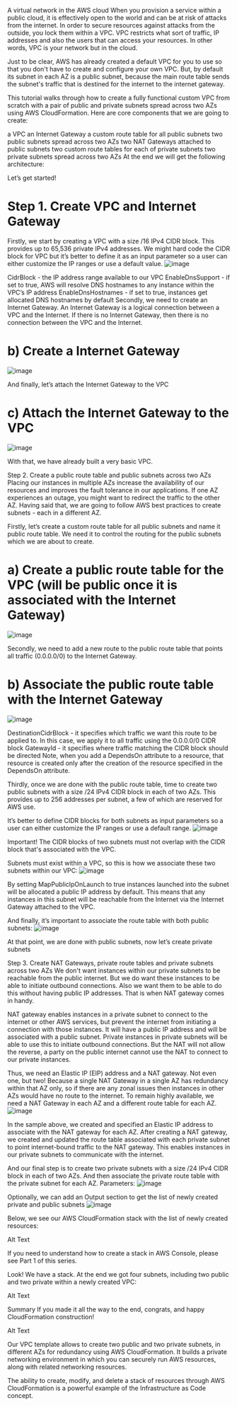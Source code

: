 A virtual network in the AWS cloud
When you provision a service within a public cloud, it is effectively open to the world and can be at risk of attacks from the internet. In order to secure resources against attacks from the outside, you lock them within a VPC. VPC restricts what sort of traffic, IP addresses and also the users that can access your resources. In other words, VPC is your network but in the cloud.

Just to be clear, AWS has already created a default VPC for you to use so that you don't have to create and configure your own VPC. But, by default its subnet in each AZ is a public subnet, because the main route table sends the subnet's traffic that is destined for the internet to the internet gateway.

This tutorial walks through how to create a fully functional custom VPC from scratch with a pair of public and private subnets spread across two AZs using AWS CloudFormation. Here are core components that we are going to create:

a VPC
an Internet Gateway
a custom route table for all public subnets
two public subnets spread across two AZs
two NAT Gateways attached to public subnets
two custom route tables for each of private subnets
two private subnets spread across two AZs
At the end we will get the following architecture:

Let’s get started!

# Step 1. Create VPC and Internet Gateway
Firstly, we start by creating a VPC with a size /16 IPv4 CIDR block. This provides up to 65,536 private IPv4 addresses. We might hard code the CIDR block for VPC but it’s better to define it as an input parameter so a user can either customize the IP ranges or use a default value.
![image](https://github.com/iam-venky/cloudformation_templates/assets/160997274/633407a1-5016-45d4-bff7-58c3df8225d0)

CidrBlock - the IP address range available to our VPC
EnableDnsSupport - if set to true, AWS will resolve DNS hostnames to any instance within the VPC’s IP address
EnableDnsHostnames - if set to true, instances get allocated DNS hostnames by default
Secondly, we need to create an Internet Gateway. An Internet Gateway is a logical connection between a VPC and the Internet. If there is no Internet Gateway, then there is no connection between the VPC and the Internet.
  # b) Create a Internet Gateway
![image](https://github.com/iam-venky/cloudformation_templates/assets/160997274/eb4f6b2d-f6f5-46d5-bc15-3d053bd30d84)

And finally, let’s attach the Internet Gateway to the VPC
  # c) Attach the Internet Gateway to the VPC
![image](https://github.com/iam-venky/cloudformation_templates/assets/160997274/7c181434-8aeb-43dc-9f43-e6df55cc805e)

With that, we have already built a very basic VPC.

Step 2. Create a public route table and public subnets across two AZs
Placing our instances in multiple AZs increase the availability of our resources and improves the fault tolerance in our applications. If one AZ experiences an outage, you might want to redirect the traffic to the other AZ. Having said that, we are going to follow AWS best practices to create subnets - each in a different AZ.

Firstly, let’s create a custom route table for all public subnets and name it public route table. We need it to control the routing for the public subnets which we are about to create.
  # a) Create a public route table for the VPC (will be public once it is associated with the Internet Gateway)
![image](https://github.com/iam-venky/cloudformation_templates/assets/160997274/da2d602f-e2c3-4de3-b856-2798a92509d5)


Secondly, we need to add a new route to the public route table that points all traffic (0.0.0.0/0) to the Internet Gateway.
  # b) Associate the public route table with the Internet Gateway
![image](https://github.com/iam-venky/cloudformation_templates/assets/160997274/3708c9a3-c462-4843-9a3c-12337b55b529)

DestinationCidrBlock - it specifies which traffic we want this route to be applied to. In this case, we apply it to all traffic using the 0.0.0.0/0 CIDR block
GatewayId - it specifies where traffic matching the CIDR block should be directed
Note, when you add a DependsOn attribute to a resource, that resource is created only after the creation of the resource specified in the DependsOn attribute.

Thirdly, once we are done with the public route table, time to create two public subnets with a size /24 IPv4 CIDR block in each of two AZs. This provides up to 256 addresses per subnet, a few of which are reserved for AWS use.

It’s better to define CIDR blocks for both subnets as input parameters so a user can either customize the IP ranges or use a default range.
![image](https://github.com/iam-venky/cloudformation_templates/assets/160997274/07904a93-924d-401d-b55f-fde67439f80c)

Important! The CIDR blocks of two subnets must not overlap with the CIDR block that's associated with the VPC.

Subnets must exist within a VPC, so this is how we associate these two subnets within our VPC:
  ![image](https://github.com/iam-venky/cloudformation_templates/assets/160997274/19ec716a-05fb-451e-8f82-02fe54ab5634)

By setting MapPublicIpOnLaunch to true instances launched into the subnet will be allocated a public IP address by default. This means that any instances in this subnet will be reachable from the Internet via the Internet Gateway attached to the VPC.

And finally, it’s important to associate the route table with both public subnets:
  ![image](https://github.com/iam-venky/cloudformation_templates/assets/160997274/69ed9620-d235-4fdf-8a88-ae88de883b72)

At that point, we are done with public subnets, now let’s create private subnets

Step 3. Create NAT Gateways, private route tables and private subnets across two AZs
We don't want instances within our private subnets to be reachable from the public internet. But we do want these instances to be able to initiate outbound connections. Also we want them to be able to do this without having public IP addresses. That is when NAT gateway comes in handy.

NAT gateway enables instances in a private subnet to connect to the internet or other AWS services, but prevent the internet from initiating a connection with those instances. It will have a public IP address and will be associated with a public subnet. Private instances in private subnets will be able to use this to initiate outbound connections. But the NAT will not allow the reverse, a party on the public internet cannot use the NAT to connect to our private instances.

Thus, we need an Elastic IP (EIP) address and a NAT gateway. Not even one, but two! Because a single NAT Gateway in a single AZ has redundancy within that AZ only, so if there are any zonal issues then instances in other AZs would have no route to the internet. To remain highly available, we need a NAT Gateway in each AZ and a different route table for each AZ.
![image](https://github.com/iam-venky/cloudformation_templates/assets/160997274/9b8709e7-08b1-4a47-a231-f660e0066919)

In the sample above, we created and specified an Elastic IP address to associate with the NAT gateway for each AZ. After creating a NAT gateway, we created and updated the route table associated with each private subnet to point internet-bound traffic to the NAT gateway. This enables instances in our private subnets to communicate with the internet.

And our final step is to create two private subnets with a size /24 IPv4 CIDR block in each of two AZs. And then associate the private route table with the private subnet for each AZ.
Parameters:
![image](https://github.com/iam-venky/cloudformation_templates/assets/160997274/e53ef051-7a71-43f9-b301-89b6fad5dd78)

Optionally, we can add an Output section to get the list of newly created private and public subnets
![image](https://github.com/iam-venky/cloudformation_templates/assets/160997274/ce7d8aba-6182-4543-aefe-114ac852a8bf)


Below, we see our AWS CloudFormation stack with the list of newly created resources:

Alt Text

If you need to understand how to create a stack in AWS Console, please see Part 1 of this series.

Look! We have a stack. At the end we got four subnets, including two public and two private within a newly created VPC:

Alt Text

Summary
If you made it all the way to the end, congrats, and happy CloudFormation construction!

Alt Text

Our VPC template allows to create two public and two private subnets, in different AZs for redundancy using AWS CloudFormation. It builds a private networking environment in which you can securely run AWS resources, along with related networking resources.

The ability to create, modify, and delete a stack of resources through AWS CloudFormation is a powerful example of the Infrastructure as Code concept.
